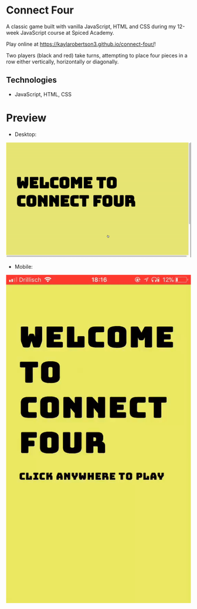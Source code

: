 # Connect Four
A classic game built with vanilla JavaScript, HTML and CSS during my 12-week JavaScript course at Spiced Academy.

Play online at https://kaylarobertson3.github.io/connect-four/!

Two players (black and red) take turns, attempting to place four pieces in a row either vertically, horizontally or diagonally.

## Technologies
* JavaScript, HTML, CSS

# Preview

* Desktop:


![Connect Four Preview](https://github.com/kaylarobertson3/connect-four/blob/master/preview.gif
 "Connect Four Preview")

* Mobile:


![Connect Four Mobile Preview](https://github.com/kaylarobertson3/connect-four/blob/master/mobile-preview.gif
 "Connect Four Mobile Preview")
